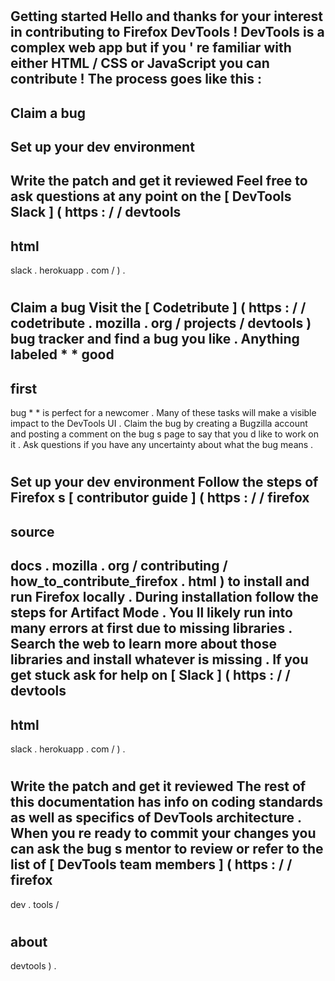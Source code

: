 #
Getting
started
Hello
and
thanks
for
your
interest
in
contributing
to
Firefox
DevTools
!
DevTools
is
a
complex
web
app
but
if
you
'
re
familiar
with
either
HTML
/
CSS
or
JavaScript
you
can
contribute
!
The
process
goes
like
this
:
-
Claim
a
bug
-
Set
up
your
dev
environment
-
Write
the
patch
and
get
it
reviewed
Feel
free
to
ask
questions
at
any
point
on
the
[
DevTools
Slack
]
(
https
:
/
/
devtools
-
html
-
slack
.
herokuapp
.
com
/
)
.
#
#
Claim
a
bug
Visit
the
[
Codetribute
]
(
https
:
/
/
codetribute
.
mozilla
.
org
/
projects
/
devtools
)
bug
tracker
and
find
a
bug
you
like
.
Anything
labeled
*
*
good
-
first
-
bug
*
*
is
perfect
for
a
newcomer
.
Many
of
these
tasks
will
make
a
visible
impact
to
the
DevTools
UI
.
Claim
the
bug
by
creating
a
Bugzilla
account
and
posting
a
comment
on
the
bug
s
page
to
say
that
you
d
like
to
work
on
it
.
Ask
questions
if
you
have
any
uncertainty
about
what
the
bug
means
.
#
#
Set
up
your
dev
environment
Follow
the
steps
of
Firefox
s
[
contributor
guide
]
(
https
:
/
/
firefox
-
source
-
docs
.
mozilla
.
org
/
contributing
/
how_to_contribute_firefox
.
html
)
to
install
and
run
Firefox
locally
.
During
installation
follow
the
steps
for
Artifact
Mode
.
You
ll
likely
run
into
many
errors
at
first
due
to
missing
libraries
.
Search
the
web
to
learn
more
about
those
libraries
and
install
whatever
is
missing
.
If
you
get
stuck
ask
for
help
on
[
Slack
]
(
https
:
/
/
devtools
-
html
-
slack
.
herokuapp
.
com
/
)
.
#
#
Write
the
patch
and
get
it
reviewed
The
rest
of
this
documentation
has
info
on
coding
standards
as
well
as
specifics
of
DevTools
architecture
.
When
you
re
ready
to
commit
your
changes
you
can
ask
the
bug
s
mentor
to
review
or
refer
to
the
list
of
[
DevTools
team
members
]
(
https
:
/
/
firefox
-
dev
.
tools
/
#
about
-
devtools
)
.
